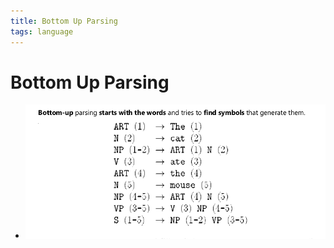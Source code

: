 ```yaml
---
title: Bottom Up Parsing
tags: language
---
```


# Bottom Up Parsing
- ![im](assets/Pasted%20Image%2020220506183325.png)


























































































